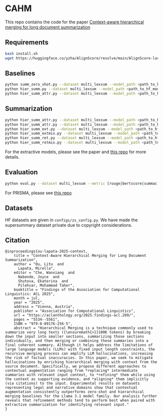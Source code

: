 # CAHM
This repo contains the code for the paper [Context-aware hierarchical merging for long document summarization](https://arxiv.org/abs/2502.00977)

## Requirements
```sh
bash install.sh
wget https://huggingface.co/yzha/AlignScore/resolve/main/AlignScore-large.ckpt
```

## Baselines
```sh
python summ_zero_shot.py --dataset multi_lexsum --model_path <path_to_hf_model> # Zero-Shot
python hier_summ.py --dataset multi_lexsum --model_path <path_to_hf_model> # HMerge
python hier_summ_attr.py --dataset multi_lexsum --model_path <path_to_hf_model> --mode abs # Cite-HMerge
```

## Summarization
```sh
python hier_summ_attr.py --dataset multi_lexsum --model_path <path_to_hf_model> --mode ret # Cite-R
python hier_summ_attr.py --dataset multi_lexsum --model_path <path_to_hf_model> --mode mix # Cite-S
python hier_summ_ext.py --dataset multi_lexsum --model_path <path_to_hf_model> # Extract-R
python hier_summ_extmix.py --dataset multi_lexsum --model_path <path_to_hf_model> # Extract-S
python hier_summ_ret.py --dataset multi_lexsum --model_path <path_to_hf_model> # Retrieve-R
python hier_summ_retmix.py --dataset multi_lexsum --model_path <path_to_hf_model> # Retrieve-S
```
For the extractive models, please see the paper and [this repo](https://github.com/nianlonggu/MemSum) for more details.

## Evaluation
```sh
python eval.py --dataset multi_lexsum --metric [rouge|bertscore|summac|alignscore] --filename <path_to_output_file>
```
For PRISMA, please see [this repo](https://github.com/Lou1sM/modular_multimodal_summarization)

## Datasets
HF datasets are given in `configs/zs_config.py`. We have made the supersummary dataset private due to copyright considerations.

## Citation
```
@inproceedings{ou-lapata-2025-context,
    title = "Context-Aware Hierarchical Merging for Long Document Summarization",
    author = "Ou, Litu  and
      Lapata, Mirella",
    editor = "Che, Wanxiang  and
      Nabende, Joyce  and
      Shutova, Ekaterina  and
      Pilehvar, Mohammad Taher",
    booktitle = "Findings of the Association for Computational Linguistics: ACL 2025",
    month = jul,
    year = "2025",
    address = "Vienna, Austria",
    publisher = "Association for Computational Linguistics",
    url = "https://aclanthology.org/2025.findings-acl.289/",
    pages = "5534--5561",
    ISBN = "979-8-89176-256-5",
    abstract = "Hierarchical Merging is a technique commonly used to summarize very long texts ({\ensuremath{>}}100K tokens) by breaking down the input into smaller sections, summarizing those sections individually, and then merging or combining those summaries into a final coherent summary. Although it helps address the limitations of large language models (LLMs) with fixed input length constraints, the recursive merging process can amplify LLM hallucinations, increasing the risk of factual inaccuracies. In this paper, we seek to mitigate hallucinations by enriching hierarchical merging with context from the source document. Specifically, we propose different approaches to contextual augmentation ranging from *replacing* intermediate summaries with relevant input context, to *refining* them while using the context as supporting evidence, and *aligning* them implicitly (via citations) to the input. Experimental results on datasets representing legal and narrative domains show that contextual augmentation consistently outperforms zero-shot and hierarchical merging baselines for the Llama 3.1 model family. Our analysis further reveals that refinement methods tend to perform best when paired with extractive summarization for identifying relevant input."
}
```
